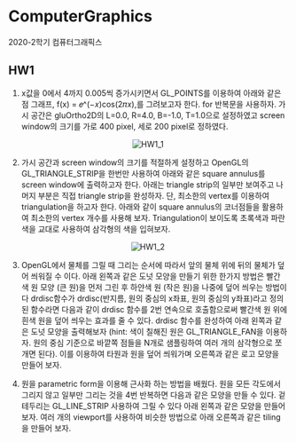 # ComputerGraphics
2020-2학기 컴퓨터그래픽스

## HW1
1. x값을 0에서 4까지 0.005씩 증가시키면서 GL_POINTS를 이용하여 아래와 같은 점 그래프, f(x) = 𝑒^(−𝑥)cos(2𝜋𝑥),를 그려보고자 한다. 
for 반복문을 사용하자. 
가시 공간은 gluOrtho2D의 L=0.0, R=4.0, B=-1.0, T=1.0으로 설정하였고 screen window의 크기를 가로 400 pixel, 세로 200 pixel로 정하였다.

<div align="center">
  
  ![HW1_1](https://user-images.githubusercontent.com/71704350/145531738-79dd5a64-de80-4b75-a8fc-a8bf388be981.PNG)
  
</div>

2. 가시 공간과 screen window의 크기를 적절하게 설정하고 OpenGL의 GL_TRIANGLE_STRIP을 한번만 사용하여 아래와 같은 square annulus를 screen window에 출력하고자 한다.
아래는 triangle strip의 일부만 보여주고 나머지 부분은 직접 triangle strip을 완성하자. 
단, 최소한의 vertex를 이용하여 triangulation을 하고자 한다. 아래와 같이 square annulus의 코너점들을 활용하여 최소한의 vertex 개수를 사용해 보자. Triangulation이 보이도록 초록색과 파란색을 교대로 사용하여 삼각형의 색을 입혀보자.

<div align="center">

  ![HW1_2](https://user-images.githubusercontent.com/71704350/145532108-c6c13084-83e0-40f3-88a1-2b05dcdfb7e9.PNG)
  
</div>

3. OpenGL에서 물체를 그릴 때 그리는 순서에 따라서 앞의 물체 위에 뒤의 물체가 덮어 씌워질 수 이다. 아래 왼쪽과 같은 도넛 모양을 만들기 위한 한가지 방법은 빨간색 원 모양 (큰 원)을 먼저 그린 후 하얀색 원 (작은 원)을 나중에 덮어 씌우는 방법이다
drdisc함수가 drdisc(반지름, 원의 중심의 x좌표, 원의 중심의 y좌표)라고 정의된 함수라면 다음과 같이 drdisc 함수를 2번 연속으로 호출함으로써 빨간색 원 위에 흰색 원을 덮어 씌우는 효과를 줄 수 있다. 
drdisc 함수를 완성하여 아래 왼쪽과 같은 도넛 모양을 출력해보자 
(hint: 색이 칠해진 원은 GL_TRIANGLE_FAN을 이용하자. 원의 중심 기준으로 바깥쪽 점들을 N개로 샘플링하여 여러 개의 삼각형으로 쪼개면 된다). 
이를 이용하여 타원과 원을 덮어 씌워가며 오른쪽과 같은 로고 모양을 만들어 보자.

4. 원을 parametric form을 이용해 근사화 하는 방법을 배웠다. 
원을 모든 각도에서 그리지 않고 일부만 그리는 것을 4번 반복하면 다음과 같은 모양을 만들 수 있다. 
겉 테두리는 GL_LINE_STRIP 사용하여 그릴 수 있다 아래 왼쪽과 같은 모양을 만들어 보자.
여러 개의 viewport를 사용하여 비슷한 방법으로 아래 오른쪽과 같은 tiling을 만들어 보자.
